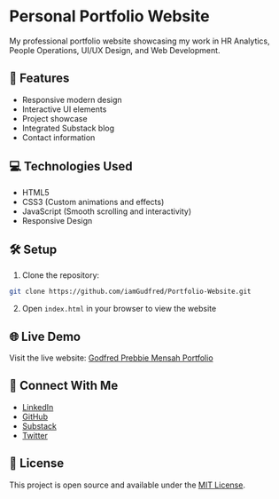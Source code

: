 # Personal Portfolio Website

My professional portfolio website showcasing my work in HR Analytics, People Operations, UI/UX Design, and Web Development.

## 🚀 Features

- Responsive modern design
- Interactive UI elements
- Project showcase
- Integrated Substack blog
- Contact information

## 💻 Technologies Used

- HTML5
- CSS3 (Custom animations and effects)
- JavaScript (Smooth scrolling and interactivity)
- Responsive Design

## 🛠️ Setup

1. Clone the repository:
```bash
git clone https://github.com/iamGudfred/Portfolio-Website.git
```

2. Open `index.html` in your browser to view the website

## 🌐 Live Demo

Visit the live website: [Godfred Prebbie Mensah Portfolio](https://iamgudfred.github.io/Portfolio-Website)

## 📱 Connect With Me

- [LinkedIn](https://www.linkedin.com/in/godfred-prebbie-mensah/)
- [GitHub](https://github.com/iamGudfred)
- [Substack](https://gudfred.substack.com/)
- [Twitter](https://twitter.com/iamGudfred)

## 📄 License

This project is open source and available under the [MIT License](LICENSE).